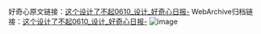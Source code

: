 好奇心原文链接：[这个设计了不起0610_设计_好奇心日报-](https://www.qdaily.com/articles/10585.html)
WebArchive归档链接：[这个设计了不起0610_设计_好奇心日报-](http://web.archive.org/web/20190623160922/https://www.qdaily.com/articles/10585.html)
![image](http://ww3.sinaimg.cn/large/007d5XDply1g3w27l1z43j30u01hkjxd)